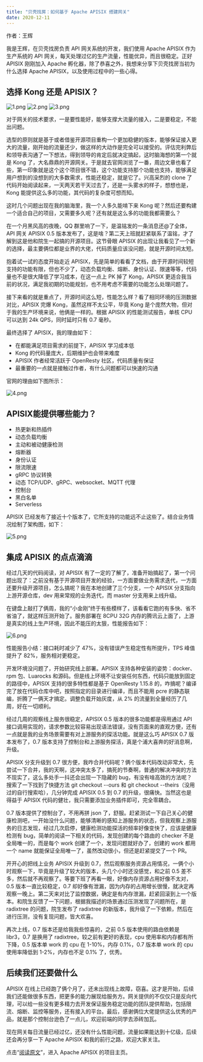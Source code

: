 ```yaml
---
title: "贝壳找房：如何基于 Apache APISIX 搭建网关"
date: 2020-12-11
---  
```


作者：王辉

我是王辉，在贝壳找房负责 API 网关系统的开发，我们使用 Apache APISIX 作为生产系统的 API 网关，每天处理过亿的生产流量，性能优异，而且很稳定。正好 APISIX 刚刚加入 Apache 孵化器，除了恭喜之外，我想来分享下贝壳找房当初为什么选择 Apache APISIX，以及使用过程中的一些心得。

## 选择 Kong 还是 APISIX？

![1.png](https://static.apiseven.com/2020/05/1588752135-Snipaste_2020-05-06_16-02-04.png)
![2.png](https://static.apiseven.com/2020/05/1588756665-Snipaste_2020-05-06_17-17-29.png)
![3.png](https://static.apiseven.com/2020/05/1588756618-Snipaste_2020-05-06_17-16-13.png)

对于网关的技术要求，一是要性能好，能够支撑大流量的接入，二是要稳定，不能出问题。

选型的原则就是基于或者借鉴开源项目重构一个更加稳健的版本，能够保证接入更大的流量，刚开始的流量还少，做这样的大动作是完全可以接受的。评估完利弊后和领导表沟通了一下想法，得到领导的肯定后就决定搞起，这时脑海想的第一个就是 Kong 了，大名鼎鼎的开源网关。于是就去官网浏览了一番，周边文章也看了些，第一印象就是这个这个项目很不错，这个功能支持那个功能也支持，能够满足用户想到的没想到的大多数需求，性能还稳定，就是它了。兴高采烈的 clone 了代码开始阅读起来，一天两天若干天过去了，还是一头雾水的样子，想想也是，Kong 能提供这么多的功能，其代码的复杂度可想而知。

这时几个问题出现在我的脑海里，我一个人多久能啃下来 Kong 呢？然后还要构建一个适合自己的项目，又需要多久呢？还有就是这么多的功能我都需要么？

在一个月黑风高的夜晚，QQ 群里响了一下，是温铭发的一条消息还@了全体，API 网关 APISIX 0.5 版本发布了，这是啥？第二天上班就赶紧联系了温铭，才了解到这是他和院生一起搞的开源项目。这节骨眼 APISIX 的出现让我看见了一个新的选择，最主要俩位都是业界的大佬，代码质量应该没问题，就是开源时间太短。

抱着试一试的态度开始走近 APISIX，先是简单的看看了文档，由于开源时间较短支持的功能有限，但也不少了，动态负载均衡、熔断、身份认证、限速等等，代码量也不是很大降低了学习成本，在这一点上 PK 掉了 Kong，APISIX 更适合我当前的状况，满足我初期的功能规划，也不用考虑不需要的功能怎么处理问题了。

接下来看的就是重点了，开源时间这么短，性能怎么样？看了相同环境的压测数据对比，APISIX 完爆 Kong，虽然这样不太公平，毕竟 Kong 是个庞然大物，但对于我的生产环境来说，他俩是一样的。根据 APISIX 的性能测试报告，单核 CPU 可以达到 24k QPS，同时延时只有 0.7 毫秒。

最终选择了 APISIX，我的理由如下：

+ 在都能满足项目需求的前提下，APISIX 学习成本低
+ Kong 的代码量庞大，后期维护也会带来难度
+ APISIX 作者经常活跃于 OpenResty 社区，代码质量有保证
+ 最重要的一点就是接触过作者，有什么问题都可以快速的沟通

官网的理由如下图所示：

![4.png](https://static.apiseven.com/2020/05/1588756618-Snipaste_2020-05-06_17-16-13.png)

## APISIX能提供哪些能力？

+ 热更新和热插件
+ 动态负载均衡
+ 主动和被动健康检测
+ 熔断器
+ 身份认证
+ 限流限速
+ gRPC 协议转换
+ 动态 TCP/UDP、gRPC、websocket、MQTT 代理
+ 控制台
+ 黑白名单
+ Serverless

APISIX 已经发布了接近十个版本了，它所支持的功能远不止这些了。结合业务情况绘制了架构图，如下：

![5.png](https://static.apiseven.com/2020/05/1588756665-Snipaste_2020-05-06_17-17-29.png)

## 集成 APISIX 的点点滴滴

经过几天的代码阅读，对 APISIX 有了一定的了解了，准备开始搞起了，第一个问题出现了：之前没有基于开源项目开发的经验，一方面要做业务需求迭代，一方面还要升级开源项目，怎么搞呢？我在本地创建了三个分支，一个 APISIX 分支指向上游开源仓库，dev 用来常规的业务迭代，而 master 分支用来上线升级。

在键盘上敲打了俩周，我的“小金刚”终于有些模样了，该看看它跑的有多快、省不省油了，就这样压测开始了。服务部署在 8CPU 32G 内存的腾讯云上面了，上游是真实的线上生产环境，因此不能压的太狠，性能报告如下：

![6.png](https://static.apiseven.com/2020/05/1588756713-Snipaste_2020-05-06_17-18-13.png)

性能报告小结：接口耗时减少了 47%，没有错误产生稳定性有所提升，TPS 峰值提升了 82%，服务相对更稳定。

开发环境没问题了，开始研究线上部署。APISIX 支持各种安装的姿势：docker、rpm 包、Luarocks 和源码。但是线上环境不让安装任何东西，代码只能放到固定的路径中，APISIX 支持的很多特性都是基于 OpenResty 1.15.8 的，咋搞呢？编译完了放在代码仓库中吧，按照指定的目录进行编译，而且不能用 pcre 的静态联编，折腾了一俩天才搞定。调整负载开始灰度，从 2% 的流量到全量经历了几周，好在一切顺利。

经过几周的观察线上服务很稳定，APISIX 0.5 版本的很多功能都是得用通过 API 接口调用实现的，请求参数比较容易出现语法错误，没有页面来的直观方便，还有一点就是我的业务场景需要有对上游服务的探活功能。就是这么巧 APISIX 0.7 版本发布了，0.7 版本支持了控制台和上游服务探活，真是个浦大喜奔的好消息啊，升级。

APISIX 分支升级到 0.7 很方便，我咋合并代码呢？俩个版本代码改动非常大，先尝试一下合并，我的天啊，这冲突太多了，搞死的节奏啊，普通的解决冲突的方法不现实了，这么多处手一抖还会出现一下隐藏的 bug，有没有啥高效的方法呢？搜索了一下找到了快捷方法 git checkout --ours 和 git checkout --theirs（没用过的自行搜索哈），几分钟完成 APISIX  0.5 到 0.7 的升级，很痛快。当然这也是得益于 APISIX 代码的健壮，我只需要添加业务插件即可，完全零耦合。

0.7 版本提供了控制台了，不用再拼 json 了，舒服。赶紧测试一下自己关心的健康检测吧，一开始没什么问题，能够清晰的感知上游服务的状态，但我观察上游服务的日志发现，经过几次启停，健康检测功能探活的频率好像变快了，应该是健康检测有 bug，简单的阅读一下相关的代码，发现创建的每个路由的 checker 不是全局唯一的，而是每个 work 创建了一个，发现问题就好办了，创建的 work 都用一个 name 就能保证全局唯一了，虽然改动很小，但还是赶紧提交了一个 PR。

开开心的把线上业务 APISIX 升级到 0.7，然后观察服务资源占用情况，一俩个小时观察一下，毕竟是升级了较大的版本，头几个小时还没感觉，和之前 0.5 差不多，然后就不再观察了。等要下班了再看一眼，好像内存资源占用好像不太对，0.5 版本一直比较稳定，0.7 却好像有泄漏，因为内存的占用增长很慢，就决定再观察一晚上。第二天来对比了监控数据，确定是有内存泄漏，赶紧回滚到上一个版本。和院生反馈了一下问题，根据我描述的场景通过压测发现了问题所在，是 radixtree 的问题，院生发布了 radixtree 的新版本，我升级了一下依赖，然后在进行压测，没有复现问题，皆大欢喜。

再次上线，0.7 版本还是给我我些惊喜的，之前 0.5 版本使用的路由依赖是 libr3，0.7 是换用了 radixtree，较之前有更好的表现，cpu 使用率和内存都有所下降，0.5 版本单 work 的 cpu 在 1-10%，内存 0.1%，0.7 版本单 work 的 cpu 使用率降低到 1-2%，内存也不足 0.1% 了，优秀。

## 后续我们还要做什么

APISIX 在线上已经跑了俩个月了，还未出现线上故障，窃喜。这才是开始，后续我们还能做很多东西，把更多的能力展现给服务方。网关提供的不仅仅只是反向代理，可以给一些没有更多精力去开发保证服务稳定功能的团队提供帮助，包括限流、熔断、监控等服务，还有接入的平台。最后，感谢俩位大佬提供这么优秀的产品，就是那个控制台逊色了一点儿，欢迎前端的同学去添砖加瓦。

现在网关每日流量已经过亿，还没有什么性能问题，流量如果能达到十亿级，后续还会再分享一下 Apache APISIX 和我的前行之路，欢迎大家关注。

点击“[阅读原文](https://apisix.apache.org)”，进入 Apache APISIX 的项目主页。

